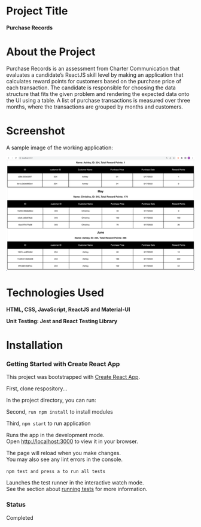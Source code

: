 # Project Title

**Purchase Records** 

# About the Project 


Purchase Records is an assessment from Charter Communication that evaluates a candidate’s ReactJS skill level by making an application that calculates reward points for customers based on the purchase price of each transaction. The candidate is responsible for choosing the data structure that fits the given problem and rendering the expected data onto the UI using a table. A list of purchase transactions is measured over three months, where the transactions are grouped by months and customers. 

# Screenshot

A sample image of the working application:

![Purchase Table](/src/image/purchaseTable.png)

# Technologies Used


**HTML, CSS, JavaScript, ReactJS and Material-UI**

**Unit Testing: Jest and React Testing Library**

# Installation 

### Getting Started with Create React App

This project was bootstrapped with [Create React App](https://github.com/facebook/create-react-app).

First, clone respository...

In the project directory, you can run:

Second, `run npm install` to install modules       

Third, `npm start` to run application

Runs the app in the development mode.\
Open [http://localhost:3000](http://localhost:3000) to view it in your browser.

The page will reload when you make changes.\
You may also see any lint errors in the console.

`npm test and press a to run all tests`

Launches the test runner in the interactive watch mode.\
See the section about [running tests](https://facebook.github.io/create-react-app/docs/running-tests) for more information.

### Status

Completed

